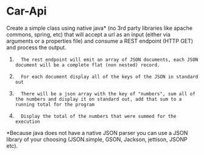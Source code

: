# Car-Api
Create a simple class using native java* (no 3rd party libraries like apache commons, spring, etc) that will accept a url as an input (either via arguments or a properties file) and consume a REST endpoint (HTTP GET) and process the output.
1.       The rest endpoint will emit an array of JSON documents, each JSON document will be a complete flat (non nested) record.

2.       For each document display all of the keys of the JSON in standard out

3.       There will be a json array with the key of "numbers", sum all of the numbers and display it on standard out, add that sum to a running total for the program

4.       Display the total of the numbers that were summed for the execution

*Because java does not have a native JSON parser you can use a JSON library of your choosing (JSON.simple, GSON, Jackson, jettison, JSONP etc).

